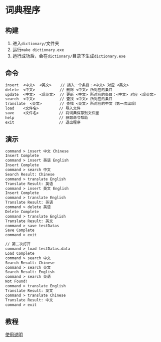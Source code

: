 # 词典程序

## 构建

1. 进入`dictionary/`文件夹
2. 运行`make dictionary.exe`
3. 运行成功后，会在`dictionary/`目录下生成`dictionary.exe`

## 命令

```txt
insert	<中文>  <英文>	  // 插入一个条目：<中文> 对应 <英文>
delete  <中文>           // 删除 <中文> 所对应的条目
update  <中文>  <现英文>  // 更新 <中文> 所对应的条目：<中文> 对应 <现英文>
search  <中文>           // 查找 <中文> 所对应的条目
translate  <英文>        // 查找 <英文> 所对应的中文（第一次出现）
load    <文件名>         // 导入文件 
save    <文件名>         // 将词典保存到文件里
help                    // 获取命令帮助
exit                    // 退出程序
```

## 演示

```txt
command > insert 中文 Chinese
Insert Complete
command > insert 英语 English
Insert Complete
command > search 中文
Search Result: Chinese
command > translate English
Translate Result: 英语
command > insert 英文 English
Insert Complete
command > translate English
Translate Result: 英语
command > delete 英语
Delete Complete
command > translate English
Translate Result: 英文
command > save testDatas
Save Complete
command > exit

// 第二次打开
command > load testDatas.data
Load Complete
command > search 中文
Search Result: Chinese
command > search 英文
Search Result: English
command > search 英语
Not Found!
command > translate English
Translate Result: 英文
command > translate Chinese
Translate Result: 中文
command > exit
```

## 教程

[使用说明](https://www.bilibili.com/video/BV1U84y177TF/?share_source=copy_web&vd_source=ab26e7710bc0979e20c08f2417d84cf8)

